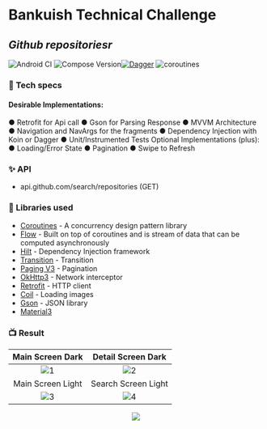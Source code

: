 # Bankuish Technical Challenge
## _Github repositoriesr_

![Android CI](https://github.com/vinaygaba/Learn-Jetpack-Compose-By-Example/workflows/Android%20CI/badge.svg) ![Compose Version](https://img.shields.io/badge/Compose-1.0.1-brightgreen)[![Dagger](https://img.shields.io/badge/Dagger-Hilt-orange)](https://dagger.dev/hilt) ![coroutines](https://img.shields.io/badge/Kotlin-Coroutines-orange)

### 🔧 Tech specs 
#### Desirable Implementations:
● Retrofit for Api call
● Gson for Parsing Response
● MVVM Architecture
● Navigation and NavArgs for the fragments
● Dependency Injection with Koin or Dagger
● Unit/Instrumented Tests
Optional Implementations (plus):
● Loading/Error State
● Pagination
● Swipe to Refresh

### ✨ API
- api.github.com/search/repositories (GET)

### 📃 Libraries used
- [Coroutines](https://developer.android.com/kotlin/coroutines) - A concurrency design pattern library
- [Flow](https://developer.android.com/kotlin/flow) - Built on top of coroutines and is stream of data that can be computed asynchronously
- [Hilt](https://dagger.dev/hilt/) - Dependency Injection framework
- [Transition](https://google.github.io/accompanist/navigation-animation/) - Transition
- [Paging V3](https://developer.android.com/topic/libraries/architecture/paging/v3-overview) - Pagination
- [OkHttp3](https://github.com/square/okhttp) - Network interceptor
- [Retrofit](https://github.com/square/retrofit) - HTTP client
- [Coil](https://coil-kt.github.io/coil) - Loading images
- [Gson](https://github.com/google/gson) - JSON library
- [Material3](https://m3.material.io)

### 📺 Result 
| Main Screen Dark | Detail Screen Dark |
|:-:|:-:|
| ![1](https://user-images.githubusercontent.com/55887438/206164724-6c26375b-7938-4e4a-9033-04102071f5cc.png?raw=true) | ![2](https://user-images.githubusercontent.com/55887438/206164801-e4a73958-48b9-4c0c-b7d5-4de5ec72ec33.png?raw=true) |
| Main Screen Light  | Search Screen Light  |
| ![3](https://user-images.githubusercontent.com/55887438/206164881-039b73bb-6318-431e-8f7e-28f1f31b3e95.png?raw=true) | ![4](https://user-images.githubusercontent.com/55887438/206164946-182af14b-42f1-4557-9909-9cca16d8f9de.png?raw=true)

<p align="center">
  <img src="https://user-images.githubusercontent.com/55887438/206165637-3326f31c-4df8-4f1d-9b47-2870712005be.gif" />
</p>

